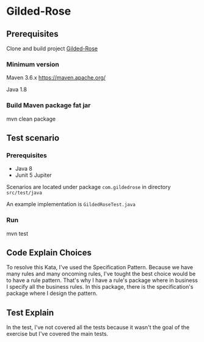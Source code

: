 # Gilded-Rose


## Prerequisites

Clone and build project [Gilded-Rose](https://github.com/RickyJake/Gilded-Rose/tree/main/Java "github project") 

### Minimum version

Maven 3.6.x https://maven.apache.org/

Java 1.8


### Build Maven package fat jar

mvn clean package



## Test scenario


### Prerequisites

*   Java 8
*   Junit 5 Jupiter

Scenarios are located under package `com.gildedrose` in directory `src/test/java`

An example implementation is `GildedRoseTest.java`

### Run

mvn test


## Code Explain Choices

To resolve this Kata, I've used the Specification Pattern. Because we have many rules and many oncoming rules, I've tought the best choice would be
to have a rule pattern.
That's why I have a rule's package where in business I specify all the business rules.
In this package, there is the specification's package where I design the pattern.


## Test Explain

In the test, I've not covered all the tests because it wasn't the goal of the exercise but I've covered the main tests.
